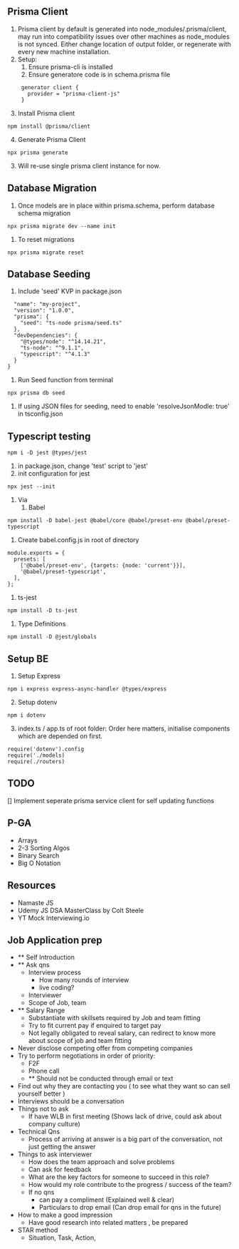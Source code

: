 ## Prisma Client
1. Prisma client by default is generated into node_modules/.prisma/client, may run into compatibility issues over other machines as node_modules is not synced. Either change location of output folder, or regenerate with every new machine installation.
2. Setup:
   1. Ensure prisma-cli is installed
   2. Ensure generatore code is in schema.prisma file
   ```
    generator client {
      provider = "prisma-client-js"
    }
   ```
  3. Install Prisma client
   ```
   npm install @prisma/client
   ``` 
  4. Generate Prisma Client
   ```
   npx prisma generate
   ```
3. Will re-use single prisma client instance for now.
## Database Migration
1. Once models are in place within prisma.schema, perform database schema migration
```
npx prisma migrate dev --name init
```
1. To reset migrations
```
npx prisma migrate reset
```
## Database Seeding
1. Include 'seed' KVP in package.json
```{
  "name": "my-project",
  "version": "1.0.0",
  "prisma": {
    "seed": "ts-node prisma/seed.ts"
  },
  "devDependencies": {
    "@types/node": "^14.14.21",
    "ts-node": "^9.1.1",
    "typescript": "^4.1.3"
  }
}
```
1. Run Seed function from terminal
```
npx prisma db seed
```
1. If using JSON files for seeding, need to enable 'resolveJsonModle: true' in tsconfig.json
## Typescript testing
```
npm i -D jest @types/jest
```
1. in package.json, change 'test' script to 'jest'
2. init configuration for jest
```
npx jest --init
```
1. Via 
   1. Babel
  ```
  npm install -D babel-jest @babel/core @babel/preset-env @babel/preset-typescript
  ```
  1. Create babel.config.js in root of directory
  ```
  module.exports = {
    presets: [
      ['@babel/preset-env', {targets: {node: 'current'}}],
      '@babel/preset-typescript',
    ],
  };
  ```
 1. ts-jest
  ```
  npm install -D ts-jest
  ```
1. Type Definitions
  ```
  npm install -D @jest/globals
  ```

## Setup BE
1. Setup Express
```
npm i express express-async-handler @types/express
```
2. Setup dotenv
```
npm i dotenv
```
3. index.ts / app.ts of root folder:
Order here matters, initialise components which are depended on first.
```
require('dotenv').config
require('./models)
require(./routers)
```

## TODO 
[] Implement seperate prisma service client for self updating functions

## P-GA
- Arrays
- 2-3 Sorting Algos
- Binary Search
- Big O Notation


## Resources
- Namaste JS
- Udemy JS DSA MasterClass by Colt Steele
- YT Mock Interviewing.io

## Job Application prep
- ** Self Introduction
- ** Ask qns
  - Interview process
    - How many rounds of interview
    - live coding?
  - Interviewer
  - Scope of Job, team
- ** Salary Range
  - Substantiate with skillsets required by Job and team fitting
  - Try to fit current pay if enquired to target pay
  - Not legally obligated to reveal salary, can redirect to know more about scope of job and team fitting
- Never disclose competing offer from competing companies
- Try to perform negotiations in order of priority:
  - F2F
  - Phone call
  - ** Should not be conducted through email or text
- Find out why they are contacting you ( to see what they want so can sell yourself better )
- Interviews should be a conversation
- Things not to ask
  - If have WLB in first meeting (Shows lack of drive, could ask about company culture)
- Technical Qns
  - Process of arriving at answer is a big part of the conversation, not just getting the answer
- Things to ask interviewer
  - How does the team approach and solve problems
  - Can ask for feedback
  - What are the key factors for someone to succeed in this role?
  - How would my role contribute to the progress / success of the team?
  - If no qns
    - can pay a compliment (Explained well & clear)
    - Particulars to drop email (Can drop email for qns in the future)
- How to make a good impression
  - Have good research into related matters , be prepared
- STAR method
  - Situation, Task, Action, 